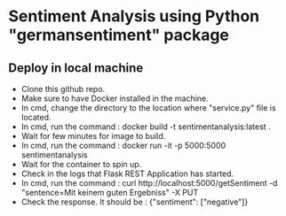 # Sentiment Analysis using Python "germansentiment" package

## Deploy in local machine
* Clone this github repo.
* Make sure to have Docker installed in the machine.
* In cmd, change the directory to the location where "service.py" file is located.
* In cmd, run the command : docker build -t sentimentanalysis:latest .
* Wait for few minutes for image to build.
* In cmd, run the command : docker run -it -p 5000:5000 sentimentanalysis
* Wait for the container to spin up.
* Check in the logs that Flask REST Application has started.
* In cmd, run the command : curl http://localhost:5000/getSentiment -d "sentence=Mit keinem guten Ergebniss" -X PUT
* Check the response. It should be : {"sentiment": ["negative"]}
